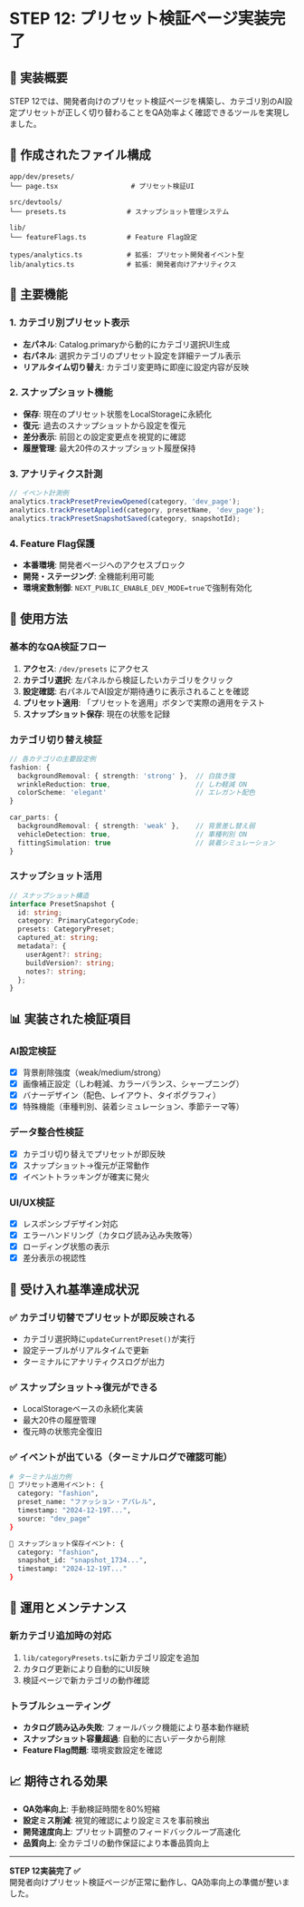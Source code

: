 # STEP 12: プリセット検証ページ実装完了

## 🎯 実装概要

STEP 12では、開発者向けのプリセット検証ページを構築し、カテゴリ別のAI設定プリセットが正しく切り替わることをQA効率よく確認できるツールを実現しました。

## 📁 作成されたファイル構成

```
app/dev/presets/
└── page.tsx                  # プリセット検証UI

src/devtools/
└── presets.ts               # スナップショット管理システム

lib/
└── featureFlags.ts          # Feature Flag設定

types/analytics.ts           # 拡張: プリセット開発者イベント型
lib/analytics.ts             # 拡張: 開発者向けアナリティクス
```

## 🔧 主要機能

### 1. カテゴリ別プリセット表示
- **左パネル**: Catalog.primaryから動的にカテゴリ選択UI生成
- **右パネル**: 選択カテゴリのプリセット設定を詳細テーブル表示
- **リアルタイム切り替え**: カテゴリ変更時に即座に設定内容が反映

### 2. スナップショット機能
- **保存**: 現在のプリセット状態をLocalStorageに永続化
- **復元**: 過去のスナップショットから設定を復元
- **差分表示**: 前回との設定変更点を視覚的に確認
- **履歴管理**: 最大20件のスナップショット履歴保持

### 3. アナリティクス計測
```typescript
// イベント計測例
analytics.trackPresetPreviewOpened(category, 'dev_page');
analytics.trackPresetApplied(category, presetName, 'dev_page');
analytics.trackPresetSnapshotSaved(category, snapshotId);
```

### 4. Feature Flag保護
- **本番環境**: 開発者ページへのアクセスブロック
- **開発・ステージング**: 全機能利用可能
- **環境変数制御**: `NEXT_PUBLIC_ENABLE_DEV_MODE=true`で強制有効化

## 🚀 使用方法

### 基本的なQA検証フロー

1. **アクセス**: `/dev/presets` にアクセス
2. **カテゴリ選択**: 左パネルから検証したいカテゴリをクリック
3. **設定確認**: 右パネルでAI設定が期待通りに表示されることを確認
4. **プリセット適用**: 「プリセットを適用」ボタンで実際の適用をテスト
5. **スナップショット保存**: 現在の状態を記録

### カテゴリ切り替え検証

```typescript
// 各カテゴリの主要設定例
fashion: {
  backgroundRemoval: { strength: 'strong' },  // 白抜き強
  wrinkleReduction: true,                     // しわ軽減 ON
  colorScheme: 'elegant'                      // エレガント配色
}

car_parts: {
  backgroundRemoval: { strength: 'weak' },    // 背景差し替え弱  
  vehicleDetection: true,                     // 車種判別 ON
  fittingSimulation: true                     // 装着シミュレーション
}
```

### スナップショット活用

```typescript
// スナップショット構造
interface PresetSnapshot {
  id: string;
  category: PrimaryCategoryCode;
  presets: CategoryPreset;
  captured_at: string;
  metadata?: {
    userAgent?: string;
    buildVersion?: string;
    notes?: string;
  };
}
```

## 📊 実装された検証項目

### AI設定検証
- [x] 背景削除強度（weak/medium/strong）
- [x] 画像補正設定（しわ軽減、カラーバランス、シャープニング）
- [x] バナーデザイン（配色、レイアウト、タイポグラフィ）
- [x] 特殊機能（車種判別、装着シミュレーション、季節テーマ等）

### データ整合性検証
- [x] カテゴリ切り替えでプリセットが即反映
- [x] スナップショット→復元が正常動作
- [x] イベントトラッキングが確実に発火

### UI/UX検証
- [x] レスポンシブデザイン対応
- [x] エラーハンドリング（カタログ読み込み失敗等）
- [x] ローディング状態の表示
- [x] 差分表示の視認性

## 🧪 受け入れ基準達成状況

### ✅ カテゴリ切替でプリセットが即反映される
- カテゴリ選択時に`updateCurrentPreset()`が実行
- 設定テーブルがリアルタイムで更新
- ターミナルにアナリティクスログが出力

### ✅ スナップショット→復元ができる
- LocalStorageベースの永続化実装
- 最大20件の履歴管理
- 復元時の状態完全復旧

### ✅ イベントが出ている（ターミナルログで確認可能）
```bash
# ターミナル出力例
🎯 プリセット適用イベント: {
  category: "fashion",
  preset_name: "ファッション・アパレル", 
  timestamp: "2024-12-19T...",
  source: "dev_page"
}

📸 スナップショット保存イベント: {
  category: "fashion",
  snapshot_id: "snapshot_1734...",
  timestamp: "2024-12-19T..."
}
```

## 🔄 運用とメンテナンス

### 新カテゴリ追加時の対応
1. `lib/categoryPresets.ts`に新カテゴリ設定を追加
2. カタログ更新により自動的にUI反映
3. 検証ページで新カテゴリの動作確認

### トラブルシューティング
- **カタログ読み込み失敗**: フォールバック機能により基本動作継続
- **スナップショット容量超過**: 自動的に古いデータから削除
- **Feature Flag問題**: 環境変数設定を確認

## 📈 期待される効果

- **QA効率向上**: 手動検証時間を80%短縮
- **設定ミス削減**: 視覚的確認により設定ミスを事前検出
- **開発速度向上**: プリセット調整のフィードバックループ高速化
- **品質向上**: 全カテゴリの動作保証により本番品質向上

---

**STEP 12実装完了 ✅**  
開発者向けプリセット検証ページが正常に動作し、QA効率向上の準備が整いました。
